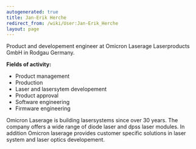 ```yaml
---
autogenerated: true
title: Jan-Erik Herche
redirect_from: /wiki/User:Jan-Erik_Herche
layout: page
---
```


Product and developement engineer at Omicron Laserage Laserproducts GmbH
in Rodgau Germany.

**Fields of activity:**

-   Product management
-   Production
-   Laser and lasersytem developement
-   Product approval
-   Software engineering
-   Firmware engineering

Omicron Laserage is building lasersystems since over 30 years. The
company offers a wide range of diode laser and dpss laser modules. In
addition Omicron laserage provides customer specific solutions in laser
system and laser optics developement.
